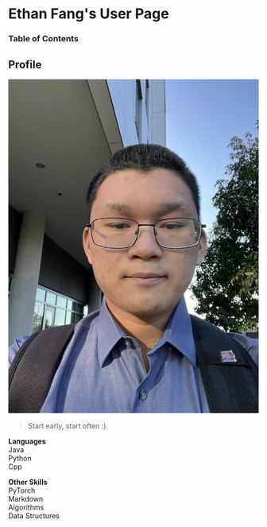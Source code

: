 # Ethan Fang's User Page

### Table of Contents

## Profile
![Picture of Ethan Fang](https://github.com/efang5/CSE-110/blob/main/IMG_4748.jpg)

> Start early, start often :).

**Languages**  
Java  
Python  
Cpp

**Other Skills**  
PyTorch  
Markdown  
Algorithms  
Data Structures
